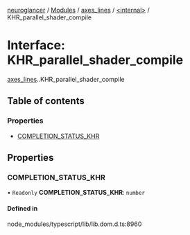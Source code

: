 [neuroglancer](../README.md) / [Modules](../modules.md) / [axes\_lines](../modules/axes_lines.md) / [<internal\>](../modules/axes_lines._internal_.md) / KHR\_parallel\_shader\_compile

# Interface: KHR\_parallel\_shader\_compile

[axes_lines](../modules/axes_lines.md).[<internal>](../modules/axes_lines._internal_.md).KHR_parallel_shader_compile

## Table of contents

### Properties

- [COMPLETION\_STATUS\_KHR](axes_lines._internal_.KHR_parallel_shader_compile.md#completion_status_khr)

## Properties

### COMPLETION\_STATUS\_KHR

• `Readonly` **COMPLETION\_STATUS\_KHR**: `number`

#### Defined in

node_modules/typescript/lib/lib.dom.d.ts:8960
